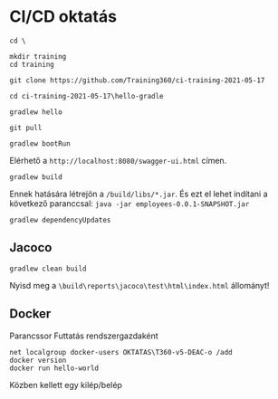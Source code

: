 # CI/CD oktatás

```shell
cd \

mkdir training
cd training

git clone https://github.com/Training360/ci-training-2021-05-17

cd ci-training-2021-05-17\hello-gradle

gradlew hello
```

```shell
git pull

gradlew bootRun
```

Elérhető a `http://localhost:8080/swagger-ui.html` címen.

```shell
gradlew build
```

Ennek hatására létrejön a `/build/libs/*.jar`. És ezt el lehet indítani
a következő paranccsal: `java -jar employees-0.0.1-SNAPSHOT.jar`

```shell
gradlew dependencyUpdates
```

## Jacoco

```shell
gradlew clean build
```

Nyisd meg a `\build\reports\jacoco\test\html\index.html` állományt!

## Docker

Parancssor Futtatás rendszergazdaként

```shell
net localgroup docker-users OKTATAS\T360-v5-DEAC-o /add
docker version
docker run hello-world
```

Közben kellett egy kilép/belép